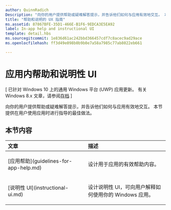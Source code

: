 ```yaml
---
author: QuinnRadich
Description: "向你的用户提供帮助或疑难解答提示，并告诉他们如何与应用有效地交互。 本节提供在用户使用应用时进行指导的最佳做法。"
title: "帮助和说明的 UX 指南"
ms.assetid: 87867BFE-35D1-466E-B1F6-9EDCA3E5EA92
label: In-app help and instructional UI
template: detail.hbs
ms.sourcegitcommit: 1e836d61ac242bbd366457cdf7c8acec9ad29ace
ms.openlocfilehash: ff3d49e098b0b9b0e7a58a7985c77ab8022eb661

---
```


# 应用内帮助和说明性 UI 


\[ 已针对 Windows 10 上的通用 Windows 平台 (UWP) 应用更新。 有关 Windows 8.x 文章，请参阅[存档](http://go.microsoft.com/fwlink/p/?linkid=619132) \]

向你的用户提供帮助或疑难解答提示，并告诉他们如何与应用有效地交互。 本节提供在用户使用应用时进行指导的最佳做法。
## 本节内容
<table>
<colgroup>
<col width="50%" />
<col width="50%" />
</colgroup>
<thead>
<tr class="header">
<th align="left">文章</th>
<th align="left">描述</th>
</tr>
</thead>
<tbody>
<tr class="odd">
<td align="left"><p>[应用帮助](guidelines-for-app-help.md)</p></td>
<td align="left"><p>设计用于应用的有效帮助内容。</p></td>
</tr>
<tr class="even">
<td align="left"><p>[说明性 UI](instructional-ui.md)</p></td>
<td align="left"><p>设计说明性 UI，可向用户解释如何使用你的 Windows 应用。</p></td>
</tr>
</tbody>
</table>







<!--HONumber=Jun16_HO4-->


